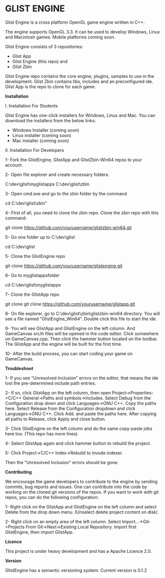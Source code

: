 # GLIST ENGINE

Glist Engine is a cross platform OpenGL game engine written in C++.

The engine supports OpenGL 3.3. It can be used to develop Windows, Linux and Macintosh games. Mobile platforms coming soon.

Glist Engine consists of 3 repositories:
- Glist App
- Glist Engine (this repo) and
- Glist Zbin

Glist Engine repo contains the core engine, plugins, samples to use in the development. Glist Zbin contains libs, includes and an preconfigured ide. Glist App is the repo to clone for each game.


**Installation**

I. Installation For Students

Glist Engine has one-click installers for Windows, Linux and Mac. You can download the installers from the below links:

- Windows Installer (coming soon)
- Linux installer (coming soon)
- Mac installer (coming soon)


II. Installation For Developers

1- Fork the GlistEngine, GlistApp and GlistZbin-Win64 repos to your account.

2- Open file explorer and create necessary folders:

C:\dev\glist\myglistapps
C:\dev\glist\zbin

3- Open cmd.exe and go to the zbin folder by the command

cd C:\dev\glist\zbin"

4- First of all, you need to clone the zbin repo. Clone the zbin repo with this command:

git clone https://github.com/yourusername/glistzbin-win64.git

5- Go one folder up to C:\dev\glist

cd C:\dev\glist

5- Clone the GlistEngine repo

git clone https://github.com/yourusername/glistengine.git

6- Go to myglistappsfolder

cd C:\dev\glist\myglistapps

7- Clone the GlistApp repo

git clone git clone https://github.com/yourusername/glistapp.git

8- On file explorer, go to C:\dev\glist\zbin\glistzbin-win64 directory. You will see a file named "GlistEngine_Win64". Double click this file to start the ide.

9- You will see GlistApp and GlistEngine on the left column. And GameCanvas src/h files will be opened in the code editor. Click somewhere on GameCanvas.cpp. Then click the hammer button located on the toolbar. The GlistApp and the engine will be built for the first time.

10- After the build process, you can start coding your game on GameCanvas.


**Troubleshoot**

1- If you see "Unresolved Inclusion" errors on the editor, that means the ide lost the pre-determined include path entries.

2- If so, click GlistApp on the left column, then open Project->Properties->C/C++ General->Paths and symbols->Includes. Select Debug from the Configuration drop down and click Languages->GNU C++. Copy the paths here. Select Release from the Configuration dropdown and click Languages->GNU C++. Click Add. and paste the paths here. After copying all paths to Release, click Apply and close button.

3- Click GlistEngine on the left column and do the same copy-paste jobs here too. (This repo has more lines)

4- Select GlistApp again and click hammer button to rebuild the project.

5- Click Project->C/C++ Index->Rebuild to invode indexer.

Then the "Unresolved Inclusion" errors should be gone.


**Contributing**

We encourage the game developers to contribute to the engine by sending commits, bug reports and issues. One can contribute into the code by working on the cloned git versions of the repos. If you want to work with git repos, you can do the following configuration:

1- Right click on the GlistApp and GlistEngine on the left column and select Delete from the drop down menu. (Unselect delete project content on disk)

2- Right click on an empty area of the left column. Select Import...->Git->Projects From Git->Next->Existing Local Repository. Import first GlistEngine, then import GlistApp.


**Licence**

This project is under heavy development and has a Apache Licence 2.0.


**Version**

GlistEngine has a semantic versioning system. Current version is 0.1.2
